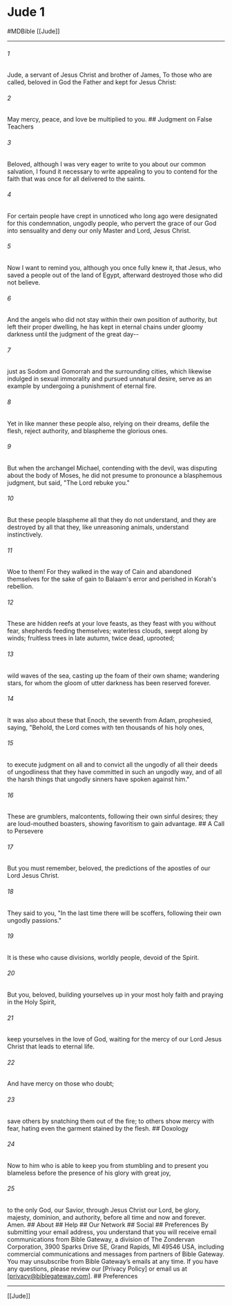 # Jude 1
#MDBible
[[Jude]]

***


###### 1 
Jude, a servant of Jesus Christ and brother of James, To those who are called, beloved in God the Father and kept for Jesus Christ: 

###### 2 
May mercy, peace, and love be multiplied to you. ## Judgment on False Teachers 

###### 3 
Beloved, although I was very eager to write to you about our common salvation, I found it necessary to write appealing to you to contend for the faith that was once for all delivered to the saints. 

###### 4 
For certain people have crept in unnoticed who long ago were designated for this condemnation, ungodly people, who pervert the grace of our God into sensuality and deny our only Master and Lord, Jesus Christ. 

###### 5 
Now I want to remind you, although you once fully knew it, that Jesus, who saved a people out of the land of Egypt, afterward destroyed those who did not believe. 

###### 6 
And the angels who did not stay within their own position of authority, but left their proper dwelling, he has kept in eternal chains under gloomy darkness until the judgment of the great day-- 

###### 7 
just as Sodom and Gomorrah and the surrounding cities, which likewise indulged in sexual immorality and pursued unnatural desire, serve as an example by undergoing a punishment of eternal fire. 

###### 8 
Yet in like manner these people also, relying on their dreams, defile the flesh, reject authority, and blaspheme the glorious ones. 

###### 9 
But when the archangel Michael, contending with the devil, was disputing about the body of Moses, he did not presume to pronounce a blasphemous judgment, but said, "The Lord rebuke you." 

###### 10 
But these people blaspheme all that they do not understand, and they are destroyed by all that they, like unreasoning animals, understand instinctively. 

###### 11 
Woe to them! For they walked in the way of Cain and abandoned themselves for the sake of gain to Balaam's error and perished in Korah's rebellion. 

###### 12 
These are hidden reefs at your love feasts, as they feast with you without fear, shepherds feeding themselves; waterless clouds, swept along by winds; fruitless trees in late autumn, twice dead, uprooted; 

###### 13 
wild waves of the sea, casting up the foam of their own shame; wandering stars, for whom the gloom of utter darkness has been reserved forever. 

###### 14 
It was also about these that Enoch, the seventh from Adam, prophesied, saying, "Behold, the Lord comes with ten thousands of his holy ones, 

###### 15 
to execute judgment on all and to convict all the ungodly of all their deeds of ungodliness that they have committed in such an ungodly way, and of all the harsh things that ungodly sinners have spoken against him." 

###### 16 
These are grumblers, malcontents, following their own sinful desires; they are loud-mouthed boasters, showing favoritism to gain advantage. ## A Call to Persevere 

###### 17 
But you must remember, beloved, the predictions of the apostles of our Lord Jesus Christ. 

###### 18 
They said to you, "In the last time there will be scoffers, following their own ungodly passions." 

###### 19 
It is these who cause divisions, worldly people, devoid of the Spirit. 

###### 20 
But you, beloved, building yourselves up in your most holy faith and praying in the Holy Spirit, 

###### 21 
keep yourselves in the love of God, waiting for the mercy of our Lord Jesus Christ that leads to eternal life. 

###### 22 
And have mercy on those who doubt; 

###### 23 
save others by snatching them out of the fire; to others show mercy with fear, hating even the garment stained by the flesh. ## Doxology 

###### 24 
Now to him who is able to keep you from stumbling and to present you blameless before the presence of his glory with great joy, 

###### 25 
to the only God, our Savior, through Jesus Christ our Lord, be glory, majesty, dominion, and authority, before all time and now and forever. Amen. ## About ## Help ## Our Network ## Social ## Preferences By submitting your email address, you understand that you will receive email communications from Bible Gateway, a division of The Zondervan Corporation, 3900 Sparks Drive SE, Grand Rapids, MI 49546 USA, including commercial communications and messages from partners of Bible Gateway. You may unsubscribe from Bible Gateway&rsquo;s emails at any time. If you have any questions, please review our [Privacy Policy] or email us at [privacy@biblegateway.com]. ## Preferences

***

[[Jude]]
